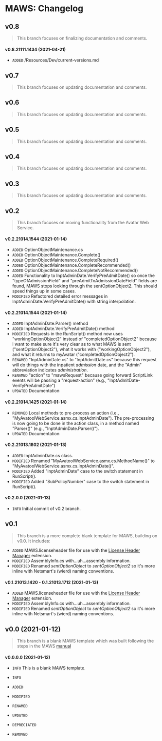 ﻿# MAWS: Changelog

## v0.8
> This branch focuses on finalizing documentation and comments.

#### v0.8.21111.1434 (2021-04-21)
* `ADDED` /Resources/Dev/current-versions.md

## v0.7
> This branch focuses on updating documentation and comments.

## v0.6
> This branch focuses on updating documentation and comments.

## v0.5
> This branch focuses on updating documentation and comments.
 
## v0.4
> This branch focuses on updating documentation and comments.

## v0.3
> This branch focuses on updating documentation and comments.

## v0.2
> This branch focuses on moving functionality from the Avatar Web Service.

#### v0.2.21014.1544 (2021-01-14)
* `ADDED` OptionObjectMaintenance.cs
* `ADDED` OptionObjectMaintenance.Complete()
* `ADDED` OptionObjectMaintenance.CompleteRequired()
* `ADDED` OptionObjectMaintenance.CompleteRecommended()
* `ADDED` OptionObjectMaintenance.CompleteNotRecommended()
* `ADDED` Functionality to InptAdminDate.VerifyPreAdmitDate() so once the "typeOfAdmissionField" and "preAdmitToAdmissionDateField" fields are found, MAWS stops looking through the sentOptionObject2. This should speed things up in some cases.
* `MODIFIED` Refactored detailed error messages in InptAdminDate.VerifyPreAdmitDate() with string interpolation.

#### v0.2.21014.1544 (2021-01-14)
* `ADDED` InptAdminDate.Parser() method
* `ADDED` InptAdminDate.VerifyPreAdmitDate() method
* `MODIFIED` Requests in the RunScript() method now uses "workingOptionObject2" instead of "completedOptionObject2" because I want to make sure it's very clear as to what MAWS is sent ("sentOptionObject2"), what it works with ("workingOptionObject2"), and what it returns to myAvatar ("completedOptionObject2").
* `RENAMED` "InptAdminDate.cs" to "InptAdmitDate.cs" because this request will do things with the inpatient *admission* date, and the "Admin" abbreviation indicates *administration*.
* `RENAMED` "action" to "mawsRequest" because going forward ScriptLink events will be passing a "request-action" (e.g., "InptAdmitDate-VerifyPreAdmitDate")
* `UPDATED` Documentation

#### v0.2.21014.1425 (2021-01-14)
* `REMOVED` Local methods to pre-process an action (i.e., "MyAvatoolWebService.asmx.cs.InptAdminDate"). The pre-processing is now going to be done in the action class, in a method named "Parser()" (e.g., "InptAdminDate.Parser()").
* `UPDATED` Documentation

#### v0.2.21013.1802 (2021-01-13)
* `ADDED` InptAdminDate.cs class.
* `MODIFIED` Renamed "MyAvatoolWebService.asmx.cs.MethodName()" to "MyAvatoolWebService.asmx.cs.InptAdminDate()".
* `MODIFIED` Added "InptAdminDate" case to the switch statement in RunScript().
* `MODIFIED` Added "SubPolicyNumber" case to the switch statement in RunScript().

#### v0.2.0.0 (2021-01-13)
* `INFO` Initial commit of v0.2 branch.

## v0.1
> This branch is a more complete blank template for MAWS, building on v0.0. It includes:

* `ADDED` MAWS.licenseheader file for use with the [License Header Manager](https://marketplace.visualstudio.com/items?itemName=StefanWenig.LicenseHeaderManager) extension.
* `MODIFIED` AssemblyInfo.cs with...uh...assembly information.
* `MODIFIED` Renamed *sentOptionObject* to *sentOptionObject2* so it's more inline with Netsmart's (wierd) naming conventions.

#### v0.1.21013.1420 - 0.1.21013.1712 (2021-01-13)
* `ADDED` MAWS.licenseheader file for use with the [License Header Manager](https://marketplace.visualstudio.com/items?itemName=StefanWenig.LicenseHeaderManager) extension.
* `MODIFIED` AssemblyInfo.cs with...uh...assembly information.
* `MODIFIED` Renamed *sentOptionObject* to *sentOptionObject2* so it's more inline with Netsmart's (wierd) naming conventions.

## v0.0 (2021-01-12)
> This branch is a blank MAWS template which was built following the steps in the MAWS [manual](doc/man/manual-custom-myavatar-web-services.)

#### v0.0.0.0 (2021-01-12)
* `INFO` This is a blank MAWS template.



* `INFO`
* `ADDED`
* `MODIFIED`
* `RENAMED`
* `UPDATED`
* `DEPRECIATED`
* `REMOVED`
